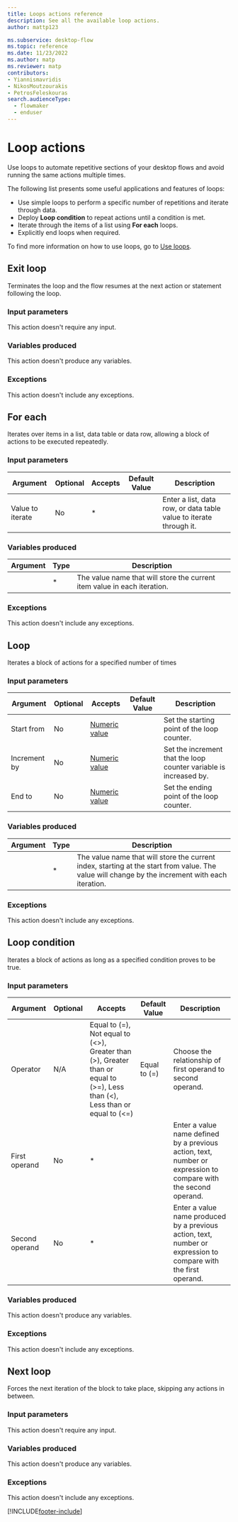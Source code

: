 ```yaml
---
title: Loops actions reference
description: See all the available loop actions.
author: mattp123

ms.subservice: desktop-flow
ms.topic: reference
ms.date: 11/23/2022
ms.author: matp
ms.reviewer: matp
contributors:
- Yiannismavridis
- NikosMoutzourakis
- PetrosFeleskouras
search.audienceType: 
  - flowmaker
  - enduser
---
```


# Loop actions

Use loops to automate repetitive sections of your desktop flows and avoid running the same actions multiple times.

The following list presents some useful applications and features of loops:

* Use simple loops to perform a specific number of repetitions and iterate through data.
* Deploy **Loop condition** to repeat actions until a condition is met.
* Iterate through the items of a list using **For each** loops.
* Explicitly end loops when required.

To find more information on how to use loops, go to [Use loops](../use-loops.md).

## <a name="break"></a> Exit loop

Terminates the loop and the flow resumes at the next action or statement following the loop.

### Input parameters

This action doesn't require any input.

### Variables produced

This action doesn't produce any variables.

### <a name="break_onerror"></a> Exceptions

This action doesn't include any exceptions.

## <a name="foreach"></a> For each

Iterates over items in a list, data table or data row, allowing a block of actions to be executed repeatedly.

### Input parameters

|Argument|Optional|Accepts|Default Value|Description|
|-----|-----|-----|-----|-----|
|Value to iterate|No|*||Enter a list, data row, or data table value to iterate through it.|

### Variables produced

|Argument|Type|Description|
|-----|-----|-----|
||*|The value name that will store the current item value in each iteration.|

### <a name="foreach_onerror"></a> Exceptions

This action doesn't include any exceptions.

## <a name="loop"></a> Loop

Iterates a block of actions for a specified number of times

### Input parameters

|Argument|Optional|Accepts|Default Value|Description|
|-----|-----|-----|-----|-----|
|Start from|No|[Numeric value](../variable-data-types.md#numeric-value)||Set the starting point of the loop counter.|
|Increment by|No|[Numeric value](../variable-data-types.md#numeric-value)||Set the increment that the loop counter variable is increased by.|
|End to|No|[Numeric value](../variable-data-types.md#numeric-value)||Set the ending point of the loop counter.|

### Variables produced

|Argument|Type|Description|
|-----|-----|-----|
||*|The value name that will store the current index, starting at the start from value. The value will change by the increment with each iteration.|

### <a name="loop_onerror"></a> Exceptions

This action doesn't include any exceptions.

## <a name="while"></a> Loop condition

Iterates a block of actions as long as a specified condition proves to be true.

### Input parameters

|Argument|Optional|Accepts|Default Value|Description|
|-----|-----|-----|-----|-----|
|Operator|N/A|Equal to (=), Not equal to (<>), Greater than (>), Greater than or equal to (>=), Less than (<), Less than or equal to (<=)|Equal to (=)|Choose the relationship of first operand to second operand.|
|First operand|No|*||Enter a value name defined by a previous action, text, number or expression to compare with the second operand.|
|Second operand|No|*||Enter a value name produced by a previous action, text, number or expression to compare with the first operand.|

### Variables produced

This action doesn't produce any variables.

### <a name="while_onerror"></a> Exceptions

This action doesn't include any exceptions.

## <a name="continue"></a> Next loop

Forces the next iteration of the block to take place, skipping any actions in between.

### Input parameters

This action doesn't require any input.

### Variables produced

This action doesn't produce any variables.

### <a name="continue_onerror"></a> Exceptions

This action doesn't include any exceptions.

[!INCLUDE[footer-include](../../includes/footer-banner.md)]

